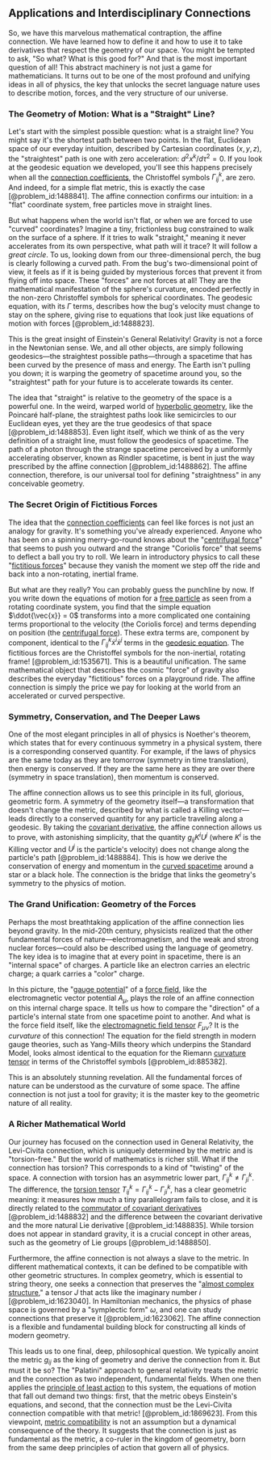 ## Applications and Interdisciplinary Connections

So, we have this marvelous mathematical contraption, the affine connection. We have learned how to define it and how to use it to take derivatives that respect the geometry of our space. You might be tempted to ask, "So what? What is this good for?" And that is the most important question of all! This abstract machinery is not just a game for mathematicians. It turns out to be one of the most profound and unifying ideas in all of physics, the key that unlocks the secret language nature uses to describe motion, forces, and the very structure of our universe.

### The Geometry of Motion: What is a "Straight" Line?

Let's start with the simplest possible question: what is a straight line? You might say it's the shortest path between two points. In the flat, Euclidean space of our everyday intuition, described by Cartesian coordinates $(x,y,z)$, the "straightest" path is one with zero acceleration: $d^2 x^k/d\tau^2 = 0$. If you look at the geodesic equation we developed, you'll see this happens precisely when all the [connection coefficients](@article_id:157124), the Christoffel symbols $\Gamma^k_{ij}$, are zero. And indeed, for a simple flat metric, this is exactly the case [@problem_id:1488841]. The affine connection confirms our intuition: in a "flat" coordinate system, free particles move in straight lines.

But what happens when the world isn't flat, or when we are forced to use "curved" coordinates? Imagine a tiny, frictionless bug constrained to walk on the surface of a sphere. If it tries to walk "straight," meaning it never accelerates from its own perspective, what path will it trace? It will follow a *great circle*. To us, looking down from our three-dimensional perch, the bug is clearly following a curved path. From the bug's two-dimensional point of view, it feels as if it is being guided by mysterious forces that prevent it from flying off into space. These "forces" are not forces at all! They are the mathematical manifestation of the sphere's curvature, encoded perfectly in the non-zero Christoffel symbols for spherical coordinates. The geodesic equation, with its $\Gamma$ terms, describes how the bug's velocity must change to stay on the sphere, giving rise to equations that look just like equations of motion with forces [@problem_id:1488823].

This is the great insight of Einstein's General Relativity! Gravity is not a force in the Newtonian sense. We, and all other objects, are simply following geodesics—the straightest possible paths—through a spacetime that has been curved by the presence of mass and energy. The Earth isn't pulling you down; it is warping the geometry of spacetime around you, so the "straightest" path for your future is to accelerate towards its center.

The idea that "straight" is relative to the geometry of the space is a powerful one. In the weird, warped world of [hyperbolic geometry](@article_id:157960), like the Poincaré half-plane, the straightest paths look like semicircles to our Euclidean eyes, yet they are the true geodesics of that space [@problem_id:1488853]. Even light itself, which we think of as the very definition of a straight line, must follow the geodesics of spacetime. The path of a photon through the strange spacetime perceived by a uniformly accelerating observer, known as Rindler spacetime, is bent in just the way prescribed by the affine connection [@problem_id:1488862]. The affine connection, therefore, is our universal tool for defining "straightness" in any conceivable geometry.

### The Secret Origin of Fictitious Forces

The idea that the [connection coefficients](@article_id:157124) can feel like forces is not just an analogy for gravity. It's something you've already experienced. Anyone who has been on a spinning merry-go-round knows about the "[centrifugal force](@article_id:173232)" that seems to push you outward and the strange "Coriolis force" that seems to deflect a ball you try to roll. We learn in introductory physics to call these "[fictitious forces](@article_id:164594)" because they vanish the moment we step off the ride and back into a non-rotating, inertial frame.

But what are they really? You can probably guess the punchline by now. If you write down the equations of motion for a [free particle](@article_id:167125) as seen from a rotating coordinate system, you find that the simple equation $\ddot{\vec{x}} = 0$ transforms into a more complicated one containing terms proportional to the velocity (the Coriolis force) and terms depending on position (the [centrifugal force](@article_id:173232)). These extra terms are, component by component, identical to the $\Gamma^k_{ij} \dot{x}^i \dot{x}^j$ terms in the [geodesic equation](@article_id:136061). The fictitious forces are the Christoffel symbols for the non-inertial, rotating frame! [@problem_id:1535671]. This is a beautiful unification. The same mathematical object that describes the cosmic "force" of gravity also describes the everyday "fictitious" forces on a playground ride. The affine connection is simply the price we pay for looking at the world from an accelerated or curved perspective.

### Symmetry, Conservation, and The Deeper Laws

One of the most elegant principles in all of physics is Noether's theorem, which states that for every continuous symmetry in a physical system, there is a corresponding conserved quantity. For example, if the laws of physics are the same today as they are tomorrow (symmetry in time translation), then energy is conserved. If they are the same here as they are over there (symmetry in space translation), then momentum is conserved.

The affine connection allows us to see this principle in its full, glorious, geometric form. A symmetry of the geometry itself—a transformation that doesn't change the metric, described by what is called a Killing vector—leads directly to a conserved quantity for any particle traveling along a geodesic. By taking the [covariant derivative](@article_id:151982), the affine connection allows us to prove, with astonishing simplicity, that the quantity $g_{ij} K^i U^j$ (where $K^i$ is the Killing vector and $U^j$ is the particle's velocity) does not change along the particle's path [@problem_id:1488884]. This is how we derive the conservation of energy and momentum in the [curved spacetime](@article_id:184444) around a star or a black hole. The connection is the bridge that links the geometry's symmetry to the physics of motion.

### The Grand Unification: Geometry of the Forces

Perhaps the most breathtaking application of the affine connection lies beyond gravity. In the mid-20th century, physicists realized that the other fundamental forces of nature—electromagnetism, and the weak and strong nuclear forces—could also be described using the language of geometry. The key idea is to imagine that at every point in spacetime, there is an "internal space" of charges. A particle like an electron carries an electric charge; a quark carries a "color" charge.

In this picture, the "[gauge potential](@article_id:188491)" of a [force field](@article_id:146831), like the electromagnetic vector potential $A_\mu$, plays the role of an affine connection on this internal charge space. It tells us how to compare the "direction" of a particle's internal state from one spacetime point to another. And what is the force field itself, like the [electromagnetic field tensor](@article_id:160639) $F_{\mu\nu}$? It is the *curvature* of this connection! The equation for the field strength in modern gauge theories, such as Yang-Mills theory which underpins the Standard Model, looks almost identical to the equation for the Riemann [curvature tensor](@article_id:180889) in terms of the Christoffel symbols [@problem_id:885382].

This is an absolutely stunning revelation. All the fundamental forces of nature can be understood as the curvature of some space. The affine connection is not just a tool for gravity; it is the master key to the geometric nature of all reality.

### A Richer Mathematical World

Our journey has focused on the connection used in General Relativity, the Levi-Civita connection, which is uniquely determined by the metric and is "torsion-free." But the world of mathematics is richer still. What if the connection has torsion? This corresponds to a kind of "twisting" of the space. A connection with torsion has an asymmetric lower part, $\Gamma^k_{ij} \neq \Gamma^k_{ji}$. The difference, the [torsion tensor](@article_id:203643) $T^k_{ij} = \Gamma^k_{ij} - \Gamma^k_{ji}$, has a clear geometric meaning: it measures how much a tiny parallelogram fails to close, and it is directly related to the [commutator of covariant derivatives](@article_id:197581) [@problem_id:1488832] and the difference between the covariant derivative and the more natural Lie derivative [@problem_id:1488835]. While torsion does not appear in standard gravity, it is a crucial concept in other areas, such as the geometry of Lie groups [@problem_id:1488850].

Furthermore, the affine connection is not always a slave to the metric. In different mathematical contexts, it can be defined to be compatible with other geometric structures. In complex geometry, which is essential to string theory, one seeks a connection that preserves the "[almost complex structure](@article_id:159355)," a tensor $J$ that acts like the imaginary number $i$ [@problem_id:1623040]. In Hamiltonian mechanics, the physics of phase space is governed by a "symplectic form" $\omega$, and one can study connections that preserve it [@problem_id:1623062]. The affine connection is a flexible and fundamental building block for constructing all kinds of modern geometry.

This leads us to one final, deep, philosophical question. We typically anoint the metric $g_{ij}$ as the king of geometry and derive the connection from it. But must it be so? The "Palatini" approach to general relativity treats the metric and the connection as two independent, fundamental fields. When one then applies the [principle of least action](@article_id:138427) to this system, the equations of motion that fall out demand two things: first, that the metric obeys Einstein's equations, and second, that the connection must be the Levi-Civita connection compatible with that metric! [@problem_id:1869623]. From this viewpoint, [metric compatibility](@article_id:265416) is not an assumption but a dynamical consequence of the theory. It suggests that the connection is just as fundamental as the metric, a co-ruler in the kingdom of geometry, born from the same deep principles of action that govern all of physics.